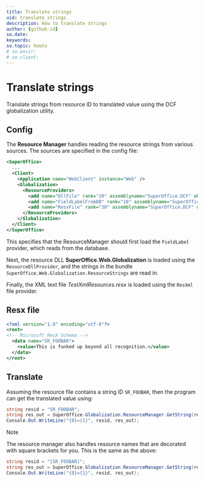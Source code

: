 ```yaml
---
title: Translate strings
uid: translate_strings
description: How to translate strings
author: {github-id}
so.date:
keywords:
so.topic: howto
# so.envir:
# so.client:
---
```


# Translate strings

Translate strings from resource ID to translated value using the DCF globalization utility.

## Config

The **Resource Manager** handles reading the resource strings from various sources. The sources are specified in the config file:

```XML
<SuperOffice>
  ...
  <Client>
    <Application name="WebClient" instance="Web" />
    <Globalization>
      <ResourceProviders>
        <add name="DllFile" rank="20" assemblyname="SuperOffice.DCF" objecttype="SuperOffice.Globalization.ResourceDllProvider" params="SuperOffice.Web.Globalization.ResourceStrings;SuperOffice.Web.Globalization" />
        <add name="FieldLabelFromDB" rank="10" assemblyname="SuperOffice.DCF" objecttype="SuperOffice.Globalization.FieldLabelProvider" />
        <add name="ResxFile" rank="30" assemblyname="SuperOffice.DCF" objecttype="SuperOffice.Globalization.ResXmlFileProvider" params=".\TestXmlResources" />
      </ResourceProviders>
    </Globalization>
  </Client>
</SuperOffice>
```

This specifies that the ResourceManager should first load the `FieldLabel` provider, which reads from the database.

Next, the resource DLL **SuperOffice.Web.Globalization** is loaded using the `ResourceDllProvider`, and the strings in the bundle `SuperOffice.Web.Globalization.ResourceStrings` are read in.

Finally, the XML text file *TestXmlResources.resx* is loaded using the `ResXml` file provider.

## Resx file

```XML
<?xml version="1.0" encoding="utf-8"?>
<root>
<!-- Microsoft ResX Schema -->
  <data name="SR_FOOBAR">
    <value>This is funked up beyond all recognition.</value>
  </data>
</root>
```

## Translate

Assuming the resource file contains a string ID `SR_FOOBAR`, then the program can get the translated value using:

```csharp
string resid = "SR_FOOBAR";
string res_out = SuperOffice.Globalization.ResourceManager.GetString(resid);
Console.Out.WriteLine("{0}={1}", resid, res_out);
```

> [!NOTE]
> The resource manager also handles resource names that are decorated with square brackets for you. This is the same as the above:

```csharp
string resid = "[SR_FOOBAR]";
string res_out = SuperOffice.Globalization.ResourceManager.GetString(resid);
Console.Out.WriteLine("{0}={1}", resid, res_out);
```
